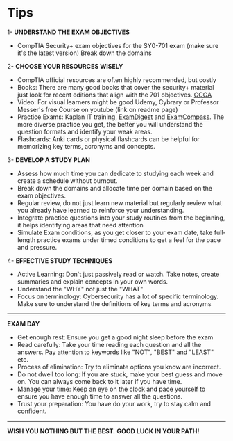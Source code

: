 # Tips 

1- **UNDERSTAND THE EXAM OBJECTIVES**
- CompTIA Security+ exam objectives for the SY0-701 exam (make sure it's the latest version)
Break down the domains

2- **CHOOSE YOUR RESOURCES WISELY**
- CompTIA official resources are often highly recommended, but costly
- Books: There are many good books that cover the security+ material just look for recent editions that align with the 701 objectives. [GCGA]()
- Video: For visual learners might be good Udemy, Cybrary or Professor Messer's free Course on youtube (link on readme page)
- Practice Exams: Kaplan IT training, [ExamDigest](https://examsdigest.com) and [ExamCompass](https://www.examcompass.com/#google_vignette). The more diverse practice you get, the better you will understand the question formats and identify your weak areas.
- Flashcards: Anki cards or physical flashcards can be helpful for memorizing key terms, acronyms and concepts.


3- **DEVELOP A STUDY PLAN**
* Assess how much time you can dedicate to studying each week and create a schedule without burnout.
* Break down the domains and allocate time per domain based on the exam objectives.
* Regular review, do not just learn new material but regularly review what you already have learned to reinforce your understanding.
* Integrate practice questions into your study routines from the beginning, it helps identifying areas that need attention
* Simulate Exam conditions, as you get closer to your exam date, take full-length practice exams under timed conditions to get a feel for the pace and pressure.

4- **EFFECTIVE STUDY TECHNIQUES**

* Active Learning: Don't just passively read or watch. Take notes, create summaries and explain concepts in your own words.
* Understand the "WHY" not just the "WHAT"
* Focus on terminology: Cybersecurity has a lot of specific terminology. Make sure to understand the definitions of key terms and acronyms

--------------
 **EXAM DAY**

- Get enough rest: Ensure you get a good night sleep before the exam
- Read carefully:  Take your time reading each question and all the answers. Pay attention to keywords like "NOT", "BEST" and "LEAST" etc.
- Process of elimination: Try to eliminate options you know are incorrect.
- Do not dwell too long: If you are stuck, make your best guess and move on. You can always come back to it later if you have time.
- Manage your time: Keep an eye on the clock and pace yourself to ensure you have enough time to answer all the questions. 
- Trust your preparation: You have do your work, try to stay calm and confident.

------------------------------
**WISH YOU NOTHING BUT THE BEST.**
**GOOD LUCK IN YOUR PATH!**
